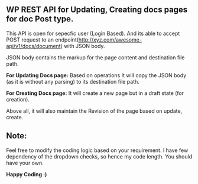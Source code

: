 ## WP REST API for Updating, Creating docs pages for doc Post type.

This API is open for sepecfic user (Login Based). And its able to accept POST request to an endpoint(http://xyz.com/awesome-api/v1/docs/document) with JSON body.

JSON body contains the markup for the page content and destination file path.

**For Updating Docs page:** Based on operations It will copy the JSON body (as it is without any parsing) to its destination file path.

**For Creating Docs page:** It will create a new page but in a draft state (for creation).

Above all, it will also maintain the Revision of the page based on update, create.


## Note: 
Feel free to modify the coding logic based on your requirement.
I have few dependency of the dropdown checks, so hence my code length. You should have your own. 

**Happy Coding :)**